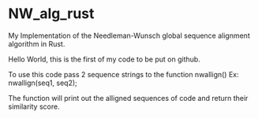 # NW_alg_rust
My Implementation of the Needleman-Wunsch global sequence alignment algorithm in Rust.

Hello World, this is the first of my code to be put on github.

To use this code pass 2 sequence strings to the function nwallign() Ex:
nwallign(seq1, seq2);

The function will print out the alligned sequences of code and return their similarity score.
